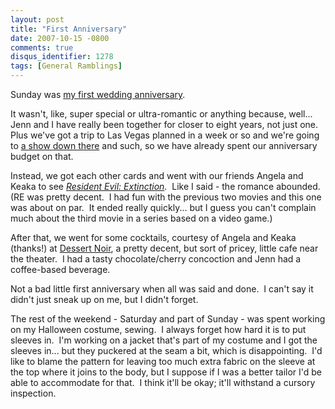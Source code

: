```yaml
---
layout: post
title: "First Anniversary"
date: 2007-10-15 -0800
comments: true
disqus_identifier: 1278
tags: [General Ramblings]
---
```

Sunday was [my first wedding
anniversary](http://paraesthesia.com/archive/2006/10/27/the-royal-wedding.aspx).

It wasn't, like, super special or ultra-romantic or anything because,
well... Jenn and I have really been together for closer to eight years,
not just one.  Plus we've got a trip to Las Vegas planned in a week or
so and we're going to [a show down there](http://www.mgmgrand.com/ka)
and such, so we have already spent our anniversary budget on that.

Instead, we got each other cards and went with our friends Angela and
Keaka to see *[Resident Evil:
Extinction](http://www.imdb.com/title/tt0432021/)*.  Like I said - the
romance abounded.  (RE was pretty decent.  I had fun with the previous
two movies and this one was about on par.  It ended really quickly...
but I guess you can't complain much about the third movie in a series
based on a video game.)

After that, we went for some cocktails, courtesy of Angela and Keaka
(thanks!) at [Dessert Noir](http://dessertnoir.com/), a pretty decent,
but sort of pricey, little cafe near the theater.  I had a tasty
chocolate/cherry concoction and Jenn had a coffee-based beverage.

Not a bad little first anniversary when all was said and done.  I can't
say it didn't just sneak up on me, but I didn't forget.

The rest of the weekend - Saturday and part of Sunday - was spent
working on my Halloween costume, sewing.  I always forget how hard it is
to put sleeves in.  I'm working on a jacket that's part of my costume
and I got the sleeves in... but they puckered at the seam a bit, which
is disappointing.  I'd like to blame the pattern for leaving too much
extra fabric on the sleeve at the top where it joins to the body, but I
suppose if I was a better tailor I'd be able to accommodate for that.  I
think it'll be okay; it'll withstand a cursory inspection.


